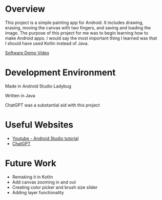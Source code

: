 # Overview

This project is a simple painting app for Android. It includes drawing, erasing, moving the canvas with two fingers, and saving and loading the image. The purpose of this project for me was to begin learning how to make Android apps. I would say the most important thing I learned was that I should have used Kotlin instead of Java.

[Software Demo Video](http://youtube.link.goes.here)

# Development Environment

Made in Android Studio Ladybug

Written in Java

ChatGPT was a substantial aid with this project

# Useful Websites

* [Youtube - Android Studio tutorial](https://www.youtube.com/watch?v=gNO8PwI2arI)
* [ChatGPT](https://chatgpt.com)

# Future Work
* Remaking it in Kotlin
* Add canvas zooming in and out
* Creating color picker and brush size slider
* Adding layer functionality